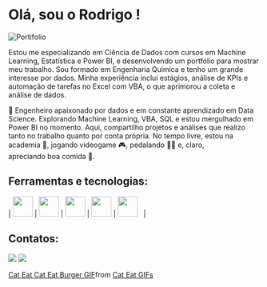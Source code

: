 # Olá, sou o Rodrigo ! 

![Portifolio](https://github.com/user-attachments/assets/df496383-55e5-4fb8-a691-6640d3301054)

Estou me especializando em Ciência de Dados com cursos em Machine Learning, Estatística e Power BI, e desenvolvendo um portfólio para mostrar meu trabalho. Sou formado em Engenharia Química e tenho um grande interesse por dados. Minha experiência inclui estágios, análise de KPIs e automação de tarefas no Excel com VBA, o que aprimorou a coleta e análise de dados.



🚀 Engenheiro apaixonado por dados e em constante aprendizado em Data Science. Explorando Machine Learning, VBA, SQL e estou mergulhado em Power BI no momento. Aqui, compartilho projetos e análises que realizo tanto no trabalho quanto por conta própria. No tempo livre, estou na academia 💪, jogando videogame 🎮, pedalando 🚴‍♂ e, claro, apreciando boa comida 🍔.


## Ferramentas e tecnologias:

|   <img src="https://cdn.jsdelivr.net/gh/devicons/devicon@latest/icons/cplusplus/cplusplus-original.svg" width="40"/>   |   <img src="https://cdn.jsdelivr.net/gh/devicons/devicon@latest/icons/python/python-original.svg" width="40" />   |   <img src="https://cdn.jsdelivr.net/gh/devicons/devicon@latest/icons/visualbasic/visualbasic-original.svg" width="40"/>   |   <img src="https://cdn.jsdelivr.net/gh/devicons/devicon@latest/icons/azuresqldatabase/azuresqldatabase-original.svg" width="40"/>   |   <img src="https://img.icons8.com/?size=512&id=qYfwpsRXEcpc&format=png" height="40">   |


## Contatos:

<a href="https://www.linkedin.com/in/rodrigogomesbertini" target="_blank"><img loading="lazy" src="https://img.shields.io/badge/-LinkedIn-%230077B5?style=for-the-badge&logo=linkedin&logoColor=white" target="_blank"></a>     </div>  <a href = "mailto:contato@rodrigo.gbertini"><img loading="lazy" src="https://img.shields.io/badge/Gmail-D14836?style=for-the-badge&logo=gmail&logoColor=white" target="_blank"></a>



<div class="tenor-gif-embed" data-postid="2751778580213316569" data-share-method="host" data-aspect-ratio="1" data-width="100%"><a href="https://tenor.com/view/cat-eat-cat-eat-burger-cat-borger-cat-eat-borger-cat-bite-gif-2751778580213316569">Cat Eat Cat Eat Burger GIF</a>from <a href="https://tenor.com/search/cat+eat-gifs">Cat Eat GIFs</a></div> <script type="text/javascript" async src="https://tenor.com/embed.js"></script>
